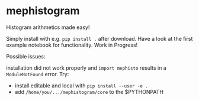 # mephistogram
Histogram arithmetics made easy! 

Simply install with e.g. `pip install .` after download. Have a look at the first example notebook for functionality.
Work in Progress!


Possible issues: 

installation did not work properly and `import mephisto` results in a `ModuleNotFound` error. Try:
* install editable and local with `pip install --user -e .`
* add `/home/you/.../mephistogram/core` to the $PYTHONPATH

